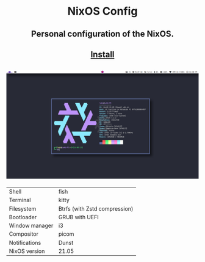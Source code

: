 <div align="center">
  
# NixOS Config
## Personal configuration of the NixOS.
## [Install](INSTALL.md)
![Screenshot](screenshot1.png)
---
|                |                               |
| -------------  | ----------------------------- |
| Shell          | fish                          |
| Terminal       | kitty                         |
| Filesystem     | Btrfs (with Zstd compression) |
| Bootloader     | GRUB with UEFI                |
| Window manager | i3                            |
| Compositor     | picom                         |
| Notifications  | Dunst                         |
| NixOS version  | 21.05                         |
  
</div>
